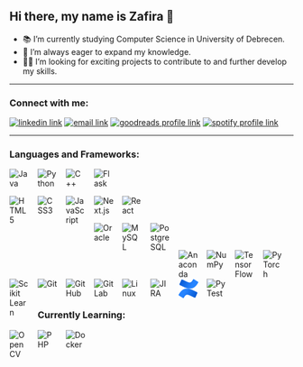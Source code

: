 ## Hi there, my name is Zafira 👋

- 📚 I’m currently studying Computer Science in University of Debrecen.
- 🌱 I’m always eager to expand my knowledge.
- 👩‍💻 I’m looking for exciting projects to contribute to and further develop my skills.

---

### Connect with me:
[![linkedin link](https://img.shields.io/badge/-LinkedIn-blue?style=flat-square&logo=Linkedin&logoColor=white&link=https://www.linkedin.com/in/zafiraibraeva/)](https://www.linkedin.com/in/zafira-ibraeva-127724215/)
[![email link](https://img.shields.io/badge/-Email-D14836?style=flat-square&logo=Gmail&logoColor=white&link=mailto:zafiraibraeva@gmail.com)](mailto:zafiraibraeva@gmail.com)
[![goodreads profile link](https://img.shields.io/badge/-Goodreads-372213?style=flat-square&logo=Goodreads&logoColor=white&link=https://goodreads.com/marbelle)](https://goodreads.com/marbelle)
[![spotify profile link](https://img.shields.io/badge/-Spotify-1ED760?style=flat-square&logo=Spotify&logoColor=white&link=https://open.spotify.com/user/1268047170?si=70bd315ee3ba4c40)](https://open.spotify.com/user/1268047170?si=70bd315ee3ba4c40)

---

### Languages and Frameworks:

<!-- Backend -->
<img align="left" alt="Java" title="Java" width="35px" src="https://skillicons.dev/icons?i=java" style="padding-right:15px;" />
<img align="left" alt="Python" title="Python" width="35px" src="https://skillicons.dev/icons?i=python" style="padding-right:15px;" />
<img align="left" alt="C++" title="C++" width="35px" src="https://skillicons.dev/icons?i=cpp" style="padding-right:15px;" />
<img align="left" alt="Flask" title="Flask" width="35px" src="https://skillicons.dev/icons?i=flask" style="padding-right:15px;" />

<br><br>

<!-- Frontend -->
<img align="left" alt="HTML5" title="HTML5" width="35px" src="https://skillicons.dev/icons?i=html" style="padding-right:15px;" />
<img align="left" alt="CSS3" title="CSS3" width="35px" src="https://skillicons.dev/icons?i=css" style="padding-right:15px;" />
<img align="left" alt="JavaScript" title="JavaScript" width="35px" src="https://skillicons.dev/icons?i=javascript" style="padding-right:15px;" />
<img align="left" alt="Next.js" title="Next.js" width="35px" src="https://skillicons.dev/icons?i=nextjs" style="padding-right:15px;" />
<img align="left" alt="React" title="React" width="35px" src="https://skillicons.dev/icons?i=react" style="padding-right:15px;" />

<br><br>

<!-- Database -->
<img align="left" alt="Oracle" title="Oracle" width="35px" src="https://www.vectorlogo.zone/logos/oracle/oracle-icon.svg" style="padding-right:15px;" />
<img align="left" alt="MySQL" title="MySQL" width="35px" src="https://skillicons.dev/icons?i=mysql" style="padding-right:15px;" />
<img align="left" alt="PostgreSQL" title="PostgreSQL" width="35px" src="https://skillicons.dev/icons?i=postgres" style="padding-right:15px;" />

<br><br>

<!-- Math and Python Libraries -->
<img align="left" alt="Anaconda" title="Anaconda" width="35px" src="https://skillicons.dev/icons?i=anaconda" style="padding-right:15px;" />
<img align="left" alt="NumPy" title="NumPy" width="35px" src="https://www.vectorlogo.zone/logos/numpy/numpy-icon.svg" style="padding-right:15px;" />
<img align="left" alt="TensorFlow" title="TensorFlow" width="35px" src="https://skillicons.dev/icons?i=tensorflow" style="padding-right:15px;" />
<img align="left" alt="PyTorch" title="PyTorch" width="35px" src="https://skillicons.dev/icons?i=pytorch" style="padding-right:15px;" />
<img align="left" alt="Scikit Learn" title="Scikit Learn" width="35px" src="https://upload.wikimedia.org/wikipedia/commons/0/05/Scikit_learn_logo_small.svg" style="padding-right:15px;" />

<br><br>

<!-- Software Tools -->
<img align="left" alt="Git" title="Git" width="35px" src="https://skillicons.dev/icons?i=git" style="padding-right:15px;" />
<img align="left" alt="GitHub" title="GitHub" width="35px" src="https://skillicons.dev/icons?i=github" style="padding-right:15px;" />
<img align="left" alt="GitLab" title="GitLab" width="35px" src="https://skillicons.dev/icons?i=gitlab" style="padding-right:15px;" />
<img align="left" alt="Linux" title="Linux" width="35px" src="https://skillicons.dev/icons?i=linux" style="padding-right:15px;" />
<img align="left" alt="JIRA" title="JIRA" width="35px" src="https://www.vectorlogo.zone/logos/atlassian_jira/atlassian_jira-icon.svg" style="padding-right:15px;" />
<img align="left" alt="Confluence" title="Confluence" width="35px" src="https://github.com/devicons/devicon/blob/v2.15.1/icons/confluence/confluence-original.svg" style="padding-right:15px;" />
<img align="left" alt="PyTest" title="PyTest" width="35px" src="https://upload.wikimedia.org/wikipedia/commons/b/ba/Pytest_logo.svg" style="padding-right:15px;" />
<br><br>

### Currently Learning:
<img align="left" alt="OpenCV" title="OpenCV" width="35px" src="https://www.vectorlogo.zone/logos/opencv/opencv-icon.svg" style="padding-right:15px;" />
<img align="left" alt="PHP" title="PHP" width="35px" src="https://skillicons.dev/icons?i=php" style="padding-right:15px;" />
<img align="left" alt="Docker" title="Docker" width="35px" src="https://skillicons.dev/icons?i=docker" style="padding-right:15px;" />
